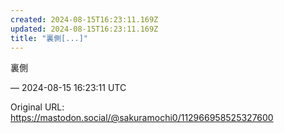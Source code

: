 ```yaml
---
created: 2024-08-15T16:23:11.169Z
updated: 2024-08-15T16:23:11.169Z
title: "裏側[...]"
---
```


<p>裏側</p>

&mdash; 2024-08-15 16:23:11 UTC

Original URL: https://mastodon.social/@sakuramochi0/112966958525327600
